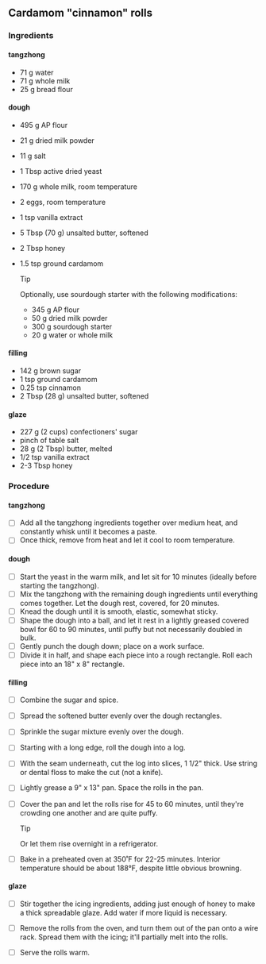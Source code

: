 ## Cardamom "cinnamon" rolls



### Ingredients

#### tangzhong

- 71 g water
- 71 g whole milk
- 25 g bread flour

#### dough

- 495 g AP flour

- 21 g dried milk powder

- 11 g salt

- 1 Tbsp active dried yeast

- 170 g whole milk, room temperature

- 2 eggs, room temperature

- 1 tsp vanilla extract

- 5 Tbsp (70 g) unsalted butter, softened

- 2 Tbsp honey

- 1.5 tsp ground cardamom

  > [!TIP] 
  > Optionally, use sourdough starter with the following modifications:
  >
  > - 345 g AP flour
  > - 50 g dried milk powder
  > - 300 g sourdough starter
  > - 20 g water or whole milk

#### filling

- 142 g brown sugar
- 1 tsp ground cardamom
- 0.25 tsp cinnamon
- 2 Tbsp (28 g) unsalted butter, softened

#### glaze

- 227 g (2 cups) confectioners' sugar
- pinch of table salt
- 28 g (2 Tbsp) butter, melted
- 1/2 tsp vanilla extract
- 2-3 Tbsp honey



### Procedure

####  tangzhong

- [ ] Add all the tangzhong ingredients together over medium heat, and constantly whisk until it becomes a paste.
- [ ] Once thick, remove from heat and let it cool to room temperature.

#### dough

- [ ] Start the yeast in the warm milk, and let sit for 10 minutes (ideally before starting the tangzhong).
- [ ] Mix the tangzhong with the remaining dough ingredients until everything comes together. Let the dough rest, covered, for 20 minutes.
- [ ] Knead the dough until it is smooth, elastic, somewhat sticky.
- [ ] Shape the dough into a ball, and let it rest in a lightly greased covered bowl for 60 to 90 minutes, until puffy but not necessarily doubled in bulk.
- [ ] Gently punch the dough down; place on a work surface. 
- [ ] Divide it in half, and shape each piece into a rough rectangle. Roll each piece into an 18" x 8" rectangle.

#### filling

- [ ] Combine the sugar and spice.
- [ ] Spread the softened butter evenly over the dough rectangles.
- [ ] Sprinkle the sugar mixture evenly over the dough.
- [ ] Starting with a long edge, roll the dough into a log. 
- [ ] With the seam underneath, cut the log into slices, 1 1/2" thick. Use string or dental floss to make the cut (not a knife).
- [ ] Lightly grease a 9" x 13" pan. Space the rolls in the pan.
- [ ] Cover the pan and let the rolls rise for 45 to 60 minutes, until they're crowding one another and are quite puffy. 

  > [!TIP]
  > Or let them rise overnight in a refrigerator.

- [ ] Bake in a preheated oven at 350˚F for 22-25 minutes. Interior temperature should be about 188°F, despite little obvious browning.

#### glaze

- [ ] Stir together the icing ingredients, adding just enough of honey to make a thick spreadable glaze. Add water if more liquid is necessary.
- [ ] Remove the rolls from the oven, and turn them out of the pan onto a wire rack. Spread them with the icing; it'll partially melt into the rolls.
- [ ] Serve the rolls warm. 

